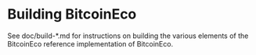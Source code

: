 Building BitcoinEco
================

See doc/build-*.md for instructions on building the various
elements of the BitcoinEco reference implementation of BitcoinEco.
